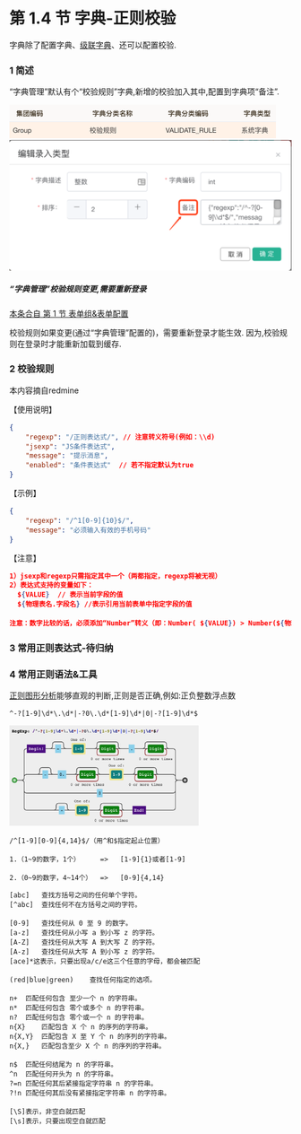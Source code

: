 # 第 1.4 节 字典-正则校验

字典除了配置字典、[级联字典](Chapter1/dict.md)、还可以配置校验.



### 1 简述

“字典管理”默认有个“校验规则”字典,新增的校验加入其中,配置到字典项“备注”.



<img src="./img/dict_regular_1.png" alt="dict_regular_1" style="zoom: 50%;" />

<img src="./img/dict_regular_2.png" alt="dict_regular_2" style="zoom:50%;" />

#####  “字典管理”校验规则变更,需要重新登录

[本条合自 第 1 节 表单组&表单配置](Chapter1/all.md)

校验规则如果变更(通过“字典管理”配置的)，需要重新登录才能生效.
因为,校验规则在登录时才能重新加载到缓存.

### 2 校验规则

本内容摘自redmine


【使用说明】

```json
{
    "regexp": "/正则表达式/", // 注意转义符号(例如：\\d)
    "jsexp": "JS条件表达式",
    "message": "提示消息",
    "enabled": "条件表达式"  // 若不指定默认为true
}
```

【示例】

```json
{
    "regexp": "/^1[0-9]{10}$/",
    "message": "必须输入有效的手机号码" 
}
```

【注意】

```json
1）jsexp和regexp只需指定其中一个（两都指定，regexp将被无视）
2）表达式支持的变量如下：
  ${VALUE}  // 表示当前字段的值
  ${物理表名.字段名} //表示引用当前表单中指定字段的值

注意：数字比较的话，必须添加“Number”转义（即：Number( ${VALUE}) > Number(${物理表名.字段名})）
```

### 3 常用正则表达式-待归纳



### 4 常用正则语法&工具

[正则图形分析](https://jex.im/regulex)能够直观的判断,正则是否正确,例如:正负整数浮点数

```
^-?[1-9]\d*\.\d*|-?0\.\d*[1-9]\d*|0|-?[1-9]\d*$
```

<img src="./img/dict_regular_3.png" alt="dict_regular_3" style="zoom:33%;" />

```
/^[1-9][0-9]{4,14}$/（用^和$指定起止位置）

1.（1~9的数字，1个）     =>   [1-9]{1}或者[1-9]

2.（0~9的数字，4~14个）  =>   [0-9]{4,14}
```

```
[abc]	查找方括号之间的任何单个字符。
[^abc]	查找任何不在方括号之间的字符。

[0-9]	查找任何从 0 至 9 的数字。
[a-z]	查找任何从小写 a 到小写 z 的字符。
[A-Z]	查找任何从大写 A 到大写 Z 的字符。
[A-z]	查找任何从大写 A 到小写 z 的字符。
[ace]*这表示，只要出现a/c/e这三个任意的字母，都会被匹配

(red|blue|green)	查找任何指定的选项。

n+	匹配任何包含 至少一个 n 的字符串。
n*	匹配任何包含 零个或多个 n 的字符串。
n?	匹配任何包含 零个或一个 n 的字符串。
n{X}	匹配包含 X 个 n 的序列的字符串。
n{X,Y}	匹配包含 X 至 Y 个 n 的序列的字符串。
n{X,}	匹配包含至少 X 个 n 的序列的字符串。

n$	匹配任何结尾为 n 的字符串。
^n	匹配任何开头为 n 的字符串。
?=n	匹配任何其后紧接指定字符串 n 的字符串。
?!n	匹配任何其后没有紧接指定字符串 n 的字符串。

[\S]表示，非空白就匹配
[\s]表示，只要出现空白就匹配


```

